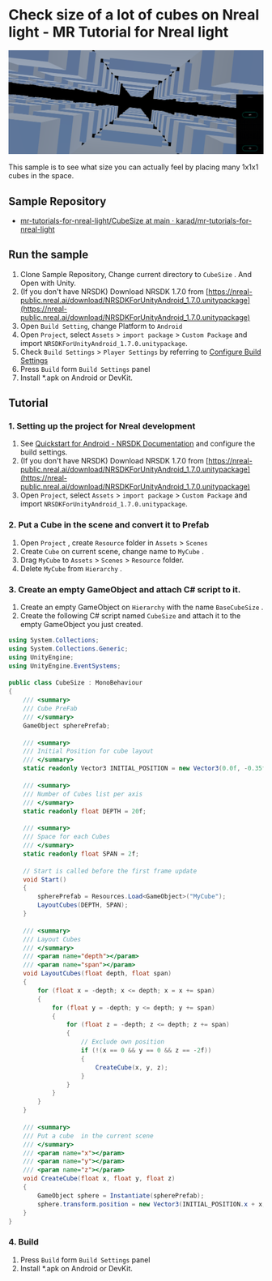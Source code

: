 # Check size of a lot of cubes on Nreal light - MR Tutorial for Nreal light

![](Assets/CubeSize.png)

This sample is to see what size you can actually feel by placing many 1x1x1 cubes in the space.

## Sample Repository

- [mr\-tutorials\-for\-nreal\-light/CubeSize at main · karad/mr\-tutorials\-for\-nreal\-light](https://github.com/karad/mr-tutorials-for-nreal-light/tree/main/CubeSize)

## Run the sample

1. Clone Sample Repository, Change current directory to `CubeSize` . And Open with Unity.
2. (If you don't have NRSDK) Download NRSDK 1.7.0 from [https://nreal-public.nreal.ai/download/NRSDKForUnityAndroid_1.7.0.unitypackage](https://nreal-public.nreal.ai/download/NRSDKForUnityAndroid_1.7.0.unitypackage)
3. Open `Build Setting`, change Platform to `Android`
4. Open `Project`, select `Assets` > `import package` > `Custom Package` and import `NRSDKForUnityAndroid_1.7.0.unitypackage`.
5. Check `Build Settings` > `Player Settings` by referring to [Configure Build Settings](https://nreal.gitbook.io/nrsdk-documentation/discover/quickstart-for-android#configure-build-settings)
6. Press `Build` form `Build Settings` panel
7. Install *.apk on Android or DevKit.

## Tutorial

### 1. Setting up the project for Nreal development

1. See [Quickstart for Android - NRSDK Documentation](https://nreal.gitbook.io/nrsdk-documentation/discover/quickstart-for-android#configure-build-settings) and configure the build settings.
2. (If you don't have NRSDK) Download NRSDK 1.7.0 from [https://nreal-public.nreal.ai/download/NRSDKForUnityAndroid_1.7.0.unitypackage](https://nreal-public.nreal.ai/download/NRSDKForUnityAndroid_1.7.0.unitypackage)
3. Open `Project`, select `Assets` > `import package` > `Custom Package` and import `NRSDKForUnityAndroid_1.7.0.unitypackage`.

### 2. Put a Cube in the scene and convert it to Prefab

1. Open `Project` , create `Resource` folder in `Assets` > `Scenes`
2. Create `Cube` on current scene, change name to `MyCube` . 
3. Drag `MyCube` to `Assets` > `Scenes` > `Resource` folder.
4. Delete `MyCube` from `Hierarchy` .

### 3. Create an empty GameObject and attach C# script to it.

1. Create an empty GameObject on `Hierarchy` with the name `BaseCubeSize` .
2. Create the following C# script named `CubeSize` and attach it to the empty GameObject you just created.

```csharp
using System.Collections;
using System.Collections.Generic;
using UnityEngine;
using UnityEngine.EventSystems;

public class CubeSize : MonoBehaviour
{
    /// <summary>
    /// Cube PreFab
    /// </summary>
    GameObject spherePrefab;

    /// <summary>
    /// Initial Position for cube layout
    /// </summary>
    static readonly Vector3 INITIAL_POSITION = new Vector3(0.0f, -0.35f, 3f);

    /// <summary>
    /// Number of Cubes list per axis
    /// </summary>
    static readonly float DEPTH = 20f;

    /// <summary>
    /// Space for each Cubes
    /// </summary>
    static readonly float SPAN = 2f;

    // Start is called before the first frame update
    void Start()
    {
        spherePrefab = Resources.Load<GameObject>("MyCube");
        LayoutCubes(DEPTH, SPAN);
    }

    /// <summary>
    /// Layout Cubes
    /// </summary>
    /// <param name="depth"></param>
    /// <param name="span"></param>
    void LayoutCubes(float depth, float span)
    {
        for (float x = -depth; x <= depth; x = x += span)
        {
            for (float y = -depth; y <= depth; y += span)
            {
                for (float z = -depth; z <= depth; z += span)
                {
                    // Exclude own position
                    if (!(x == 0 && y == 0 && z == -2f))
                    {
                        CreateCube(x, y, z);
                    }
                }
            }
        }
    }

    /// <summary>
    /// Put a cube  in the current scene
    /// </summary>
    /// <param name="x"></param>
    /// <param name="y"></param>
    /// <param name="z"></param>
    void CreateCube(float x, float y, float z)
    {
        GameObject sphere = Instantiate(spherePrefab);
        sphere.transform.position = new Vector3(INITIAL_POSITION.x + x, INITIAL_POSITION.y + y, INITIAL_POSITION.z + z);
    }
}
```

### 4. Build

1. Press `Build` form `Build Settings` panel
2. Install *.apk on Android or DevKit.